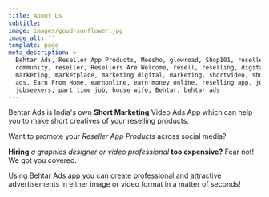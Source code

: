 ```yaml
---
title: About Us
subtitle: ''
image: images/good-sunflower.jpg
image_alt: ''
template: page
meta_description: >-
  Behtar Ads, Reseller App Products, Meesho, glowroad, Shop101, reseller
  community, reseller, Resellers Are Welcome, resell, reselling, digital
  marketing, marketplace, marketing digital, marketing, shortvideo, short video
  ads, Earn From Home, earnonline, earn money online, reselling app, jobsearch,
  jobseekers, part time job, house wife, Behtar, behtar ads
---
```

Behtar Ads is India's own **Short Marketing** Video Ads App which can help you to make short creatives of your reselling products.

Want to promote your *Reseller App Products* across social media?

**Hiring**  *a graphics designer or video professional* **too expensive?** Fear not! We got you covered.

Using Behtar Ads app you can create professional and attractive advertisements in either image or video format in a matter of seconds!
